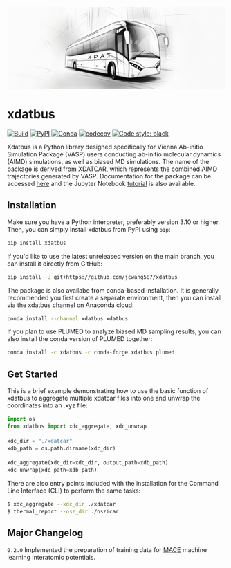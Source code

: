 <p class="center-content"> 
  <img src="https://raw.githubusercontent.com/jcwang587/xdatbus/main/docs/logo.png" alt=""/>
</p>

# xdatbus

[![Build](https://github.com/jcwang587/xdatbus/actions/workflows/build.yml/badge.svg)](https://github.com/jcwang587/xdatbus/actions/workflows/build.yml)
[![PyPI](https://img.shields.io/pypi/v/xdatbus?logo=pypi&logoColor=white&color=0073B7)](https://pypi.org/project/xdatbus/)
[![Conda](https://img.shields.io/conda/v/xdatbus/xdatbus?logo=anaconda&logoColor=white&label=conda&color=43B02A)](https://anaconda.org/xdatbus/xdatbus)
[![codecov](https://codecov.io/gh/jcwang587/xdatbus/branch/main/graph/badge.svg?token=V27VIJZDAE)](https://codecov.io/gh/jcwang587/xdatbus)
[![Code style: black](https://img.shields.io/badge/code%20style-black-000000.svg)](https://github.com/psf/black)

Xdatbus is a Python library designed specifically for Vienna Ab-initio Simulation Package (VASP) users conducting
ab-initio molecular dynamics (AIMD) simulations, as well as biased MD simulations. The name of the package is derived
from XDATCAR, which represents the combined AIMD trajectories generated by VASP. Documentation for the package can be
accessed [here](https://xdatbus.readthedocs.io/en/latest/) and the Jupyter
Notebook [tutorial](https://github.com/jcwang587/xdatbus/tree/main/examples) is also available.

## Installation

Make sure you have a Python interpreter, preferably version 3.10 or higher. Then, you can simply install xdatbus from
PyPI using `pip`:

```bash
pip install xdatbus
```

If you'd like to use the latest unreleased version on the main branch, you can install it directly from GitHub:

```bash
pip install -U git+https://github.com/jcwang587/xdatbus
```

The package is also availabe from conda-based installation. It is generally recommended you first create a separate
environment, then you can install via the xdatbus channel on Anaconda cloud:

```bash
conda install --channel xdatbus xdatbus
```

If you plan to use PLUMED to analyze biased MD sampling results, you can also install the conda version of PLUMED
together:

```bash
conda install -c xdatbus -c conda-forge xdatbus plumed
```

## Get Started

This is a brief example demonstrating how to use the basic function of xdatbus to aggregate multiple xdatcar files into
one and unwrap the coordinates into an .xyz file:

```python
import os
from xdatbus import xdc_aggregate, xdc_unwrap

xdc_dir = "./xdatcar"
xdb_path = os.path.dirname(xdc_dir)

xdc_aggregate(xdc_dir=xdc_dir, output_path=xdb_path)
xdc_unwrap(xdc_path=xdb_path)
```

There are also entry points included with the installation for the Command Line Interface (CLI) to perform the same
tasks:

```bash
$ xdc_aggregate --xdc_dir ./xdatcar 
$ thermal_report --osz_dir ./oszicar 
```

## Major Changelog

`0.2.0` Implemented the preparation of training data for [MACE](https://github.com/ACEsuit/mace) machine learning
interatomic potentials.
